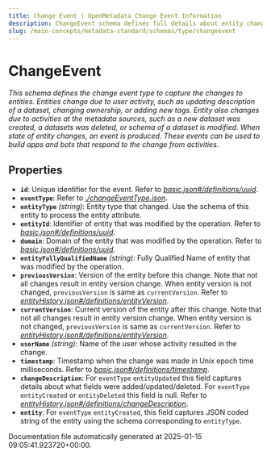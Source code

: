 ```yaml
---
title: Change Event | OpenMetadata Change Event Information
description: ChangeEvent schema defines full details about entity changes, before-and-after values, and event types.
slug: /main-concepts/metadata-standard/schemas/type/changeevent
---
```


# ChangeEvent

*This schema defines the change event type to capture the changes to entities. Entities change due to user activity, such as updating description of a dataset, changing ownership, or adding new tags. Entity also changes due to activities at the metadata sources, such as a new dataset was created, a datasets was deleted, or schema of a dataset is modified. When state of entity changes, an event is produced. These events can be used to build apps and bots that respond to the change from activities.*

## Properties

- **`id`**: Unique identifier for the event. Refer to *[basic.json#/definitions/uuid](#sic.json#/definitions/uuid)*.
- **`eventType`**: Refer to *[./changeEventType.json](#changeEventType.json)*.
- **`entityType`** *(string)*: Entity type that changed. Use the schema of this entity to process the entity attribute.
- **`entityId`**: Identifier of entity that was modified by the operation. Refer to *[basic.json#/definitions/uuid](#sic.json#/definitions/uuid)*.
- **`domain`**: Domain of the entity that was modified by the operation. Refer to *[basic.json#/definitions/uuid](#sic.json#/definitions/uuid)*.
- **`entityFullyQualifiedName`** *(string)*: Fully Qualified Name of entity that was modified by the operation.
- **`previousVersion`**: Version of the entity before this change. Note that not all changes result in entity version change. When entity version is not changed, `previousVersion` is same as `currentVersion`. Refer to *[entityHistory.json#/definitions/entityVersion](#tityHistory.json#/definitions/entityVersion)*.
- **`currentVersion`**: Current version of the entity after this change. Note that not all changes result in entity version change. When entity version is not changed, `previousVersion` is same as `currentVersion`. Refer to *[entityHistory.json#/definitions/entityVersion](#tityHistory.json#/definitions/entityVersion)*.
- **`userName`** *(string)*: Name of the user whose activity resulted in the change.
- **`timestamp`**: Timestamp when the change was made in Unix epoch time milliseconds. Refer to *[basic.json#/definitions/timestamp](#sic.json#/definitions/timestamp)*.
- **`changeDescription`**: For `eventType` `entityUpdated` this field captures details about what fields were added/updated/deleted. For `eventType` `entityCreated` or `entityDeleted` this field is null. Refer to *[entityHistory.json#/definitions/changeDescription](#tityHistory.json#/definitions/changeDescription)*.
- **`entity`**: For `eventType` `entityCreated`, this field captures JSON coded string of the entity using the schema corresponding to `entityType`.


Documentation file automatically generated at 2025-01-15 09:05:41.923720+00:00.
